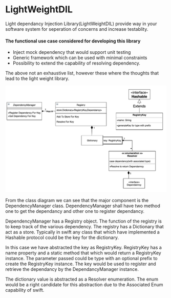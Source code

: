 # LightWeightDIL 

 Light dependancy Injection Library(LightWeightDIL) provide way in your software system for seperation of concerns and increase testablity. 

#### The functional use case considered for developing this library #### 
- Inject mock dependency that would support unit testing 
- Generic framework which can be used with minimal constraints 
- Possibility to extend the capability of resolving dependency.

The above not an exhaustive list, however these where the thoughts that lead to the light weight library.

![](/readme_res/ClassDiagram.png)

From the class diagram we can see that the major component is the DependencyManager class. DependencyManager shall have two method one to get the dependancy and other one to register dependancy. 

DependencyManager has a Registry object. The function of the registry is to keep track of the various dependency. The registry has a Dictionary that act as a store. Typically in swift any class that which have implemented a Hashable protocol could be the key for the dictionary.

 In this case we have abstracted the key as RegistryKey. RegistryKey has a name property and a static method that which would return a RegistryKey instance. The parameter passed could be type with an optional prefix to create the RegistryKey instance. The key would be used to register and  retrieve the dependancy by the DependancyManager instance.

The dictionary value is abstracted as a Resolver enumeration. The enum would be a right candidate for this abstraction due to the Associated Enum capability of swift.
